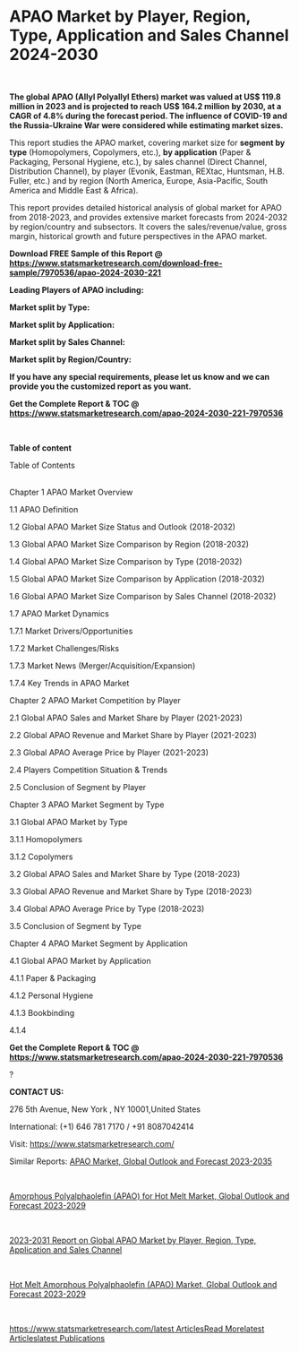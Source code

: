 <h1>APAO Market by Player, Region, Type, Application and Sales Channel 2024-2030</h1><br/><p><strong>The global APAO (Allyl Polyallyl Ethers) market was valued at US$ 119.8 million in 2023 and is projected to reach US$ 164.2 million by 2030, at a <strong>CAGR</strong> of 4.8% during the forecast period. The influence of COVID-19 and the Russia-Ukraine War were considered while estimating market sizes.</strong></p>
 
 
 
 <p>This report studies the APAO market, covering market size for <strong>segment by type</strong> (Homopolymers, Copolymers, etc.), <strong>by application</strong> (Paper & Packaging, Personal Hygiene, etc.), by sales channel (Direct Channel, Distribution Channel), by player (Evonik, Eastman, REXtac, Huntsman, H.B. Fuller, etc.) and by region (North America, Europe, Asia-Pacific, South America and Middle East & Africa).</p>
 
 
 
 <p>This report provides detailed historical analysis of global market for APAO from 2018-2023, and provides extensive market forecasts from 2024-2032 by region/country and subsectors. It covers the sales/revenue/value, gross margin, historical growth and future perspectives in the APAO market.</p>
 
 
 
 <p><strong>Download FREE Sample of this Report @ <a href="https://www.statsmarketresearch.com/download-free-sample/7970536/apao-2024-2030-221">https://www.statsmarketresearch.com/download-free-sample/7970536/apao-2024-2030-221</a></strong></p>
 
 
 
 <p><strong>Leading Players of APAO including:</strong></p>
 
 
 
 <p><strong>Market split by Type:</strong></p>
 
 
 
 <p><strong>Market split <strong>by Application</strong>:</strong></p>
 
 
 
 <p><strong>Market split by Sales Channel:</strong></p>
 
 
 
 <p><strong>Market split by Region/Country:</strong></p>
 
 
 
 <p><strong>If you have any special requirements, please let us know and we can provide you the customized report as you want.</strong></p>
 
 
 
 <div><b>Get the Complete Report & TOC @ <a href="https://www.statsmarketresearch.com/apao-2024-2030-221-7970536">https://www.statsmarketresearch.com/apao-2024-2030-221-7970536</a></b></div>
 
 
 
 <p><br />
 
 <b>Table of content</b></p>
 
 
 
 <p>Table of Contents<br />
 
 <br />
 
 Chapter 1 APAO Market Overview<br />
 
 1.1 APAO Definition<br />
 
 1.2 Global APAO Market Size Status and Outlook (2018-2032)<br />
 
 1.3 Global APAO Market Size Comparison by Region (2018-2032)<br />
 
 1.4 Global APAO Market Size Comparison by Type (2018-2032)<br />
 
 1.5 Global APAO Market Size Comparison by Application (2018-2032)<br />
 
 1.6 Global APAO Market Size Comparison by Sales Channel (2018-2032)<br />
 
 1.7 APAO Market Dynamics<br />
 
 1.7.1 Market Drivers/Opportunities<br />
 
 1.7.2 Market Challenges/Risks<br />
 
 1.7.3 Market News (Merger/Acquisition/Expansion)<br />
 
 1.7.4 Key Trends in APAO Market<br />
 
 Chapter 2 APAO Market Competition by Player<br />
 
 2.1 Global APAO Sales and Market Share by Player (2021-2023)<br />
 
 2.2 Global APAO Revenue and Market Share by Player (2021-2023)<br />
 
 2.3 Global APAO Average Price by Player (2021-2023)<br />
 
 2.4 Players Competition Situation & Trends<br />
 
 2.5 Conclusion of Segment by Player<br />
 
 Chapter 3 APAO Market Segment by Type<br />
 
 3.1 Global APAO Market by Type<br />
 
 3.1.1 Homopolymers<br />
 
 3.1.2 Copolymers<br />
 
 3.2 Global APAO Sales and Market Share by Type (2018-2023)<br />
 
 3.3 Global APAO Revenue and Market Share by Type (2018-2023)<br />
 
 3.4 Global APAO Average Price by Type (2018-2023)<br />
 
 3.5 Conclusion of Segment by Type<br />
 
 Chapter 4 APAO Market Segment by Application<br />
 
 4.1 Global APAO Market by Application<br />
 
 4.1.1 Paper & Packaging<br />
 
 4.1.2 Personal Hygiene<br />
 
 4.1.3 Bookbinding<br />
 
 4.1.4</p>
 
 
 
 <div><b>Get the Complete Report & TOC @ <a href="https://www.statsmarketresearch.com/apao-2024-2030-221-7970536">https://www.statsmarketresearch.com/apao-2024-2030-221-7970536</a></b></div>
 
 
 
 <p>? </p>
 
 
 
 <p><b>CONTACT US:</b><br />
 
 276 5th Avenue, New York , NY 10001,United States<br />
 
 International: (+1) 646 781 7170 / +91 8087042414<br />
 
 Visit: <a href="https://www.statsmarketresearch.com/">https://www.statsmarketresearch.com/</a><br />
 
 Similar Reports: <a href="https://www.statsmarketresearch.com/apao-2024-2030-221-7970536">APAO Market, Global Outlook and Forecast 2023-2035</a><br />
 
 <br />
 
 <a href="https://www.statsmarketresearch.com/apao-2024-2030-221-7970536">Amorphous Polyalphaolefin (APAO) for Hot Melt Market, Global Outlook and Forecast 2023-2029</a><br />
 
 <br />
 
 <a href="https://www.statsmarketresearch.com/apao-2024-2030-221-7970536">2023-2031 Report on Global APAO Market by Player, Region, Type, Application and Sales Channel</a><br />
 
 <br />
 
 <a href="https://www.statsmarketresearch.com/apao-2024-2030-221-7970536">Hot Melt Amorphous Polyalphaolefin (APAO) Market, Global Outlook and Forecast 2023-2029</a><br />
 
 <br />
 
 <a href="https://gyeongbokgung.com">https://www.statsmarketresearch.com/</a><a href="https://hallyeomaritime.com">latest Articles</a><a href="https://jingwansa.com">Read More</a><a href="https://nguoiviet.jp/">latest Articles</a><a href="https://www.intelmarketresearch.com/">latest Publications</a></p>